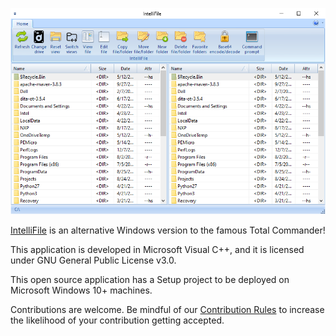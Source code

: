 ![IntelliFile.png](IntelliFile.png)

[IntelliFile](https://www.moga.doctor/) is an alternative Windows version to the famous Total Commander!

This application is developed in Microsoft Visual C++, and it is licensed under GNU General Public License v3.0.

This open source application has a Setup project to be deployed on Microsoft Windows 10+ machines.

Contributions are welcome. Be mindful of our [Contribution Rules](CONTRIBUTING.md) to increase the likelihood of your contribution getting accepted.
